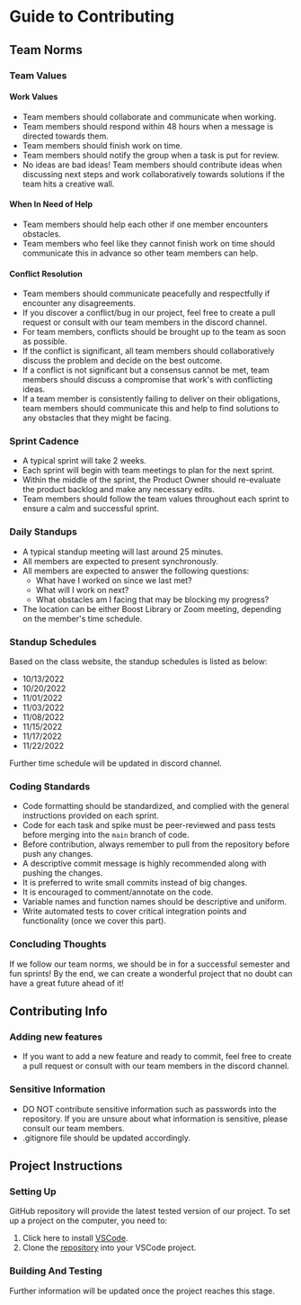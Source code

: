 # Guide to Contributing
## Team Norms

### Team Values

#### Work Values

* Team members should collaborate and communicate when working.
* Team members should respond within 48 hours when a message is directed towards them.
* Team members should finish work on time.
* Team members should notify the group when a task is put for review.
* No ideas are bad ideas! Team members should contribute ideas when discussing next steps and work collaboratively towards solutions if the team hits a creative wall.

#### When In Need of Help

* Team members should help each other if one member encounters obstacles.
* Team members who feel like they cannot finish work on time should communicate this in advance so other team members can help.

#### Conflict Resolution

* Team members should communicate peacefully and respectfully if encounter any disagreements.
* If you discover a conflict/bug in our project, feel free to create a pull request or consult with our team members in the discord channel.
* For team members, conflicts should be brought up to the team as soon as possible.
* If the conflict is significant, all team members should collaboratively discuss the problem and decide on the best outcome.
* If a conflict is not significant but a consensus cannot be met, team members should discuss a compromise that work's with conflicting ideas.
* If a team member is consistently failing to deliver on their obligations, team members should communicate this and help to find solutions to any obstacles that they might be facing.

### Sprint Cadence
* A typical sprint will take 2 weeks.
* Each sprint will begin with team meetings to plan for the next sprint.
* Within the middle of the sprint, the Product Owner should re-evaluate the product backlog and make any necessary edits.
* Team members should follow the team values throughout each sprint to ensure a calm and successful sprint.

### Daily Standups

* A typical standup meeting will last around 25 minutes.
* All members are expected to present synchronously.
* All members are expected to answer the following questions:
	* What have I worked on since we last met?
	* What will I work on next?
	* What obstacles am I facing that may be blocking my progress?
* The location can be either Boost Library or Zoom meeting, depending on the member's time schedule.

### Standup Schedules

Based on the class website, the standup schedules is listed as below:

* 10/13/2022
* 10/20/2022
* 11/01/2022
* 11/03/2022
* 11/08/2022
* 11/15/2022
* 11/17/2022
* 11/22/2022

Further time schedule will be updated in discord channel.

### Coding Standards

* Code formatting should be standardized, and complied with the general instructions provided on each sprint.
* Code for each task and spike must be peer-reviewed and pass tests before merging into the `main` branch of code. 
* Before contribution, always remember to pull from the repository before push any changes.
* A descriptive commit message is highly recommended along with pushing the changes.
* It is preferred to write small commits instead of big changes.
* It is encouraged to comment/annotate on the code.
* Variable names and function names should be descriptive and uniform. 
* Write automated tests to cover critical integration points and functionality (once we cover this part).

### Concluding Thoughts

If we follow our team norms, we should be in for a successful semester and fun sprints! By the end, we can create a wonderful project that no doubt can have a great future ahead of it!

## Contributing Info

### Adding new features

* If you want to add a new feature and ready to commit, feel free to create a pull request or consult with our team members in the discord channel.

### Sensitive Information

* DO NOT contribute sensitive information such as passwords into the repository. If you are unsure about what information is sensitive, please consult our team members.
* .gitignore file should be updated accordingly.

## Project Instructions

### Setting Up

GitHub repository will provide the latest tested version of our project. To set up a project on the computer, you need to:

1. Click here to install [VSCode](https://code.visualstudio.com/).
2. Clone the [repository](https://github.com/agiledev-students-fall2022/final-project-team-rotten-classes.git) into your VSCode project.

### Building And Testing

Further information will be updated once the project reaches this stage.
